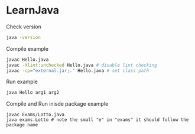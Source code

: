 # LearnJava

Check version
```sh
java -version
```

Compile example
```sh
javac Hello.java
javac -Xlint:unchecked Hello.java # disable lint checking
javac -cp="external.jar;." Hello.java # set class path
```

Run example

```sh
java Hello arg1 arg2
```

Compile and Run inisde package example
```
javac Exams/Lotto.java
java exams.Lotto # note the small "e" in "exams" it should follow the package name
```
